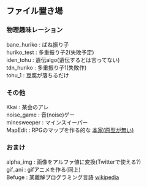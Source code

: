 ## ファイル置き場  

### 物理趣味レーション  
bane_huriko : ばね振り子  
huriko_test : 多重振り子2(失敗予定)  
iden_tohu : 遺伝algo(遺伝するとは言ってない)  
tdn_huriko : 多重振り子1(失敗作)  
tohu_1 : 豆腐が落ちるだけ  

### その他  
Kkai : 某会のアレ  
noise_game : 音(noise)ゲー  
minesweeper : マインスイーパー  
MapEdit : RPGのマップを作る的な [本家(原型が無い)](https://github.com/hotman78/mapEdit)  

### おまけ  
alpha_img : 画像をアルファ値に変換(Twitterで使える?)  
gif_ani : gifアニメを作る(同上)  
Befuge : 某難解プログラミング言語 [wikipedia](https://ja.wikipedia.org/wiki/Befunge)  
